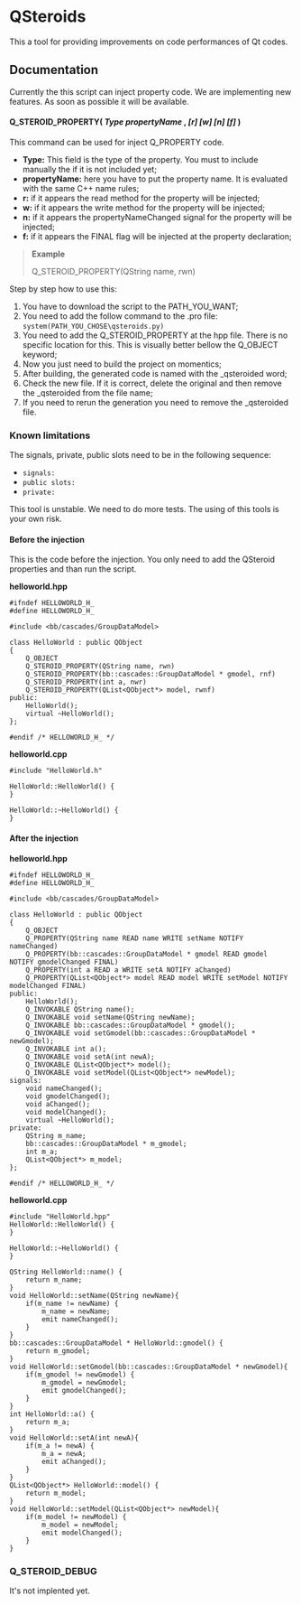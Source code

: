 # QSteroids

This a tool for providing improvements on code performances of Qt codes.

## Documentation
Currently the this script can inject property code. We are implementing new features. As soon as possible it will be available.

#### Q\_STEROID\_PROPERTY(  _Type_ _propertyName_ ,  _[r]_ _[w]_ _[n]_ _[f]_  )
This command can be used for inject Q\_PROPERTY code.

* **Type:** This field is the type of the property. You must to include manually the if it is not included yet;
* **propertyName:** here you have to put the property name. It is evaluated with the same C++ name rules;
* **r:** if it appears the read method for the property will be injected;
* **w:** if it appears the write method for the property will be injected;
* **n:** if it appears the propertyNameChanged signal for the property will be injected;
* **f:** if it appears the FINAL flag will be injected at the property declaration;

> **Example**
>
> Q\_STEROID\_PROPERTY(QString name, rwn)

Step by step how to use this:

1. You have to download the script to the PATH\_YOU\_WANT;
2. You need to add the follow command to the .pro file: ```system(PATH_YOU_CHOSE\qsteroids.py)```
3. You need to add the Q_STEROID_PROPERTY at the hpp file. There is no specific location for this. This is visually better bellow the Q_OBJECT keyword; 
4. Now you just need to build the project on momentics;
5. After building, the generated code is named with the _qsteroided word;
6. Check the new file. If it is correct, delete the original and then remove the _qsteroided from the file name;
7. If you need to rerun the generation you need to remove the _qsteroided file. 

### Known limitations
The signals, private, public slots need to be in the following sequence:

* ```signals:```
* ```public slots:```
* ```private:```

This tool is unstable. We need to do more tests. The using of this tools is your own risk.

#### Before the injection
This is the code before the injection. You only need to add the QSteroid properties and than run the script.

**helloworld.hpp**
	
	#ifndef HELLOWORLD_H_
	#define HELLOWORLD_H_

	#include <bb/cascades/GroupDataModel>

	class HelloWorld : public QObject
	{
		Q_OBJECT
		Q_STEROID_PROPERTY(QString name, rwn)
		Q_STEROID_PROPERTY(bb::cascades::GroupDataModel * gmodel, rnf)
		Q_STEROID_PROPERTY(int a, nwr)
		Q_STEROID_PROPERTY(QList<QObject*> model, rwnf)
	public:
		HelloWorld();
		virtual ~HelloWorld();
	};

	#endif /* HELLOWORLD_H_ */

**helloworld.cpp**
	
	#include "HelloWorld.h"

	HelloWorld::HelloWorld() {
	}

	HelloWorld::~HelloWorld() {
	}

#### After the injection

**helloworld.hpp**

	#ifndef HELLOWORLD_H_
	#define HELLOWORLD_H_

	#include <bb/cascades/GroupDataModel>

	class HelloWorld : public QObject
	{
		Q_OBJECT
		Q_PROPERTY(QString name READ name WRITE setName NOTIFY nameChanged)
		Q_PROPERTY(bb::cascades::GroupDataModel * gmodel READ gmodel NOTIFY gmodelChanged FINAL)
		Q_PROPERTY(int a READ a WRITE setA NOTIFY aChanged)
		Q_PROPERTY(QList<QObject*> model READ model WRITE setModel NOTIFY modelChanged FINAL)
	public:
		HelloWorld();
		Q_INVOKABLE QString name();
		Q_INVOKABLE void setName(QString newName);
		Q_INVOKABLE bb::cascades::GroupDataModel * gmodel();
		Q_INVOKABLE void setGmodel(bb::cascades::GroupDataModel * newGmodel);
		Q_INVOKABLE int a();
		Q_INVOKABLE void setA(int newA);
		Q_INVOKABLE QList<QObject*> model();
		Q_INVOKABLE void setModel(QList<QObject*> newModel);
	signals:
		void nameChanged();
		void gmodelChanged();
		void aChanged();
		void modelChanged();
		virtual ~HelloWorld();
	private:
		QString m_name;
		bb::cascades::GroupDataModel * m_gmodel;
		int m_a;
		QList<QObject*> m_model;
	};

	#endif /* HELLOWORLD_H_ */

**helloworld.cpp**

	#include "HelloWorld.hpp"
	HelloWorld::HelloWorld() {
	}

	HelloWorld::~HelloWorld() {
	}

	QString HelloWorld::name() {
		return m_name;
	}
	void HelloWorld::setName(QString newName){
		if(m_name != newName) {
			m_name = newName;
			emit nameChanged();
		}
	}
	bb::cascades::GroupDataModel * HelloWorld::gmodel() {
		return m_gmodel;
	}
	void HelloWorld::setGmodel(bb::cascades::GroupDataModel * newGmodel){
		if(m_gmodel != newGmodel) {
			m_gmodel = newGmodel;
			emit gmodelChanged();
		}
	}
	int HelloWorld::a() {
		return m_a;
	}
	void HelloWorld::setA(int newA){
		if(m_a != newA) {
			m_a = newA;
			emit aChanged();
		}
	}
	QList<QObject*> HelloWorld::model() {
		return m_model;
	}
	void HelloWorld::setModel(QList<QObject*> newModel){
		if(m_model != newModel) {
			m_model = newModel;
			emit modelChanged();
		}
	}


	
### Q\_STEROID\_DEBUG
It's not implented yet.